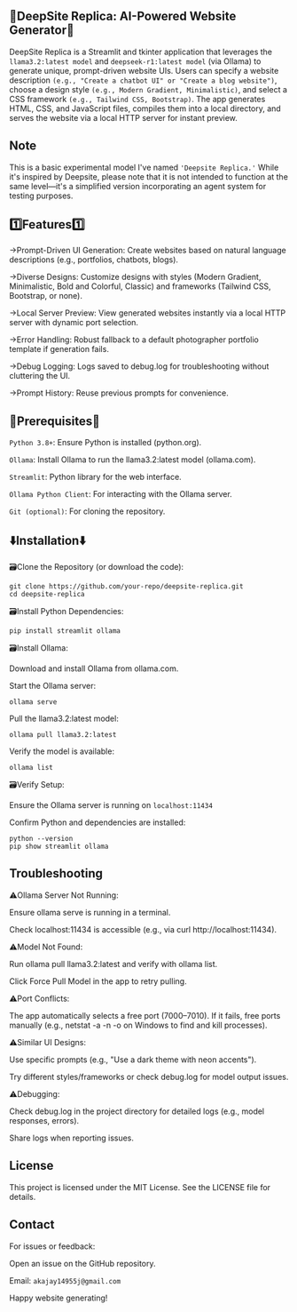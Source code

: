 ## 🤖DeepSite Replica: AI-Powered Website Generator🤖

DeepSite Replica is a Streamlit and tkinter application that leverages the `llama3.2:latest model` and `deepseek-r1:latest model` (via Ollama) to generate unique, prompt-driven website UIs. 
Users can specify a website description `(e.g., "Create a chatbot UI" or "Create a blog website")`, choose a design style `(e.g., Modern Gradient, Minimalistic)`, and select a CSS framework `(e.g., Tailwind CSS, Bootstrap)`. 
The app generates HTML, CSS, and JavaScript files, compiles them into a local directory, and serves the website via a local HTTP server for instant preview.

## Note 
This is a basic experimental model I've named `'Deepsite Replica.'` While it's inspired by Deepsite, please note that it is not intended to function at the same level—it's a simplified version incorporating an agent system for testing purposes.

## 1️⃣Features1️⃣

→Prompt-Driven UI Generation: Create websites based on natural language descriptions (e.g., portfolios, chatbots, blogs).

→Diverse Designs: Customize designs with styles (Modern Gradient, Minimalistic, Bold and Colorful, Classic) and frameworks (Tailwind CSS, Bootstrap, or none).

→Local Server Preview: View generated websites instantly via a local HTTP server with dynamic port selection.

→Error Handling: Robust fallback to a default photographer portfolio template if generation fails.

→Debug Logging: Logs saved to debug.log for troubleshooting without cluttering the UI.

→Prompt History: Reuse previous prompts for convenience.

## 📒Prerequisites📒

`Python 3.8+`: Ensure Python is installed (python.org).

`Ollama`: Install Ollama to run the llama3.2:latest model (ollama.com).

`Streamlit`: Python library for the web interface.

`Ollama Python Client`: For interacting with the Ollama server.

`Git (optional)`: For cloning the repository.

## ⬇️Installation⬇️

🗃️Clone the Repository (or download the code):
```
git clone https://github.com/your-repo/deepsite-replica.git
cd deepsite-replica
```
🗃️Install Python Dependencies:

`pip install streamlit ollama`

🗃️Install Ollama:

Download and install Ollama from ollama.com.

Start the Ollama server:

`ollama serve`

Pull the llama3.2:latest model:

`ollama pull llama3.2:latest`

Verify the model is available:

`ollama list`

🗃️Verify Setup:

Ensure the Ollama server is running on `localhost:11434`

Confirm Python and dependencies are installed:

```
python --version
pip show streamlit ollama
```

## Troubleshooting

⚠️Ollama Server Not Running: 

Ensure ollama serve is running in a terminal.

Check localhost:11434 is accessible (e.g., via curl http://localhost:11434).

⚠️Model Not Found:

Run ollama pull llama3.2:latest and verify with ollama list.

Click Force Pull Model in the app to retry pulling.

⚠️Port Conflicts:

The app automatically selects a free port (7000–7010). If it fails, free ports manually (e.g., netstat -a -n -o on Windows to find and kill processes).

⚠️Similar UI Designs:

Use specific prompts (e.g., "Use a dark theme with neon accents").

Try different styles/frameworks or check debug.log for model output issues.

⚠️Debugging:

Check debug.log in the project directory for detailed logs (e.g., model responses, errors).

Share logs when reporting issues.

## License

This project is licensed under the MIT License. See the LICENSE file for details.


## Contact

For issues or feedback:

Open an issue on the GitHub repository.

Email: `akajay14955j@gmail.com`

Happy website generating!


